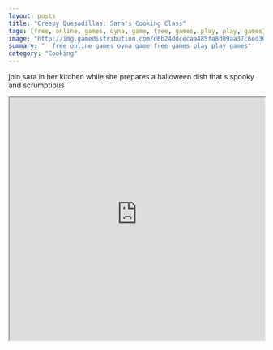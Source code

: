 ```yaml
---
layout: posts
title: "Creepy Quesadillas: Sara's Cooking Class"
tags: [free, online, games, oyna, game, free, games, play, play, games]
image: "http://img.gamedistribution.com/d6b24ddcecaa485fa8d09aa37c6ed306.jpg"
summary: "  free online games oyna game free games play play games"
category: "Cooking"
---
```


join sara in her kitchen while she prepares a halloween dish that s spooky and scrumptious

<iframe width="100%" height="480px;" src="http://flash.gamedistribution.com?game=d6b24ddcecaa485fa8d09aa37c6ed306"></iframe>